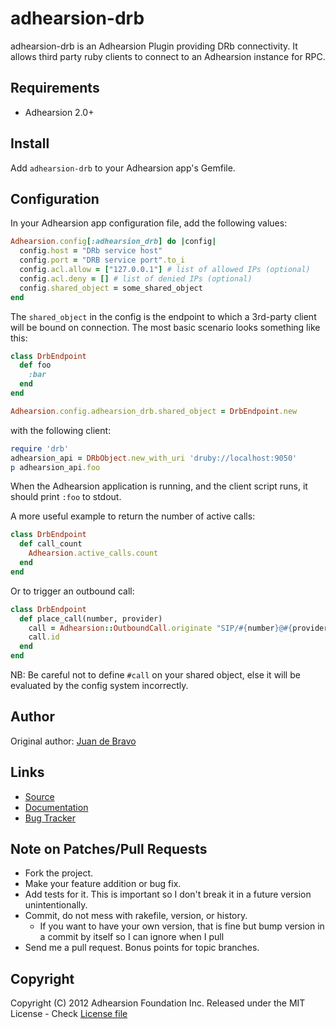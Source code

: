 adhearsion-drb
=======

adhearsion-drb is an Adhearsion Plugin providing DRb connectivity. It allows third party ruby clients to connect to an Adhearsion instance for RPC.

Requirements
------------

* Adhearsion 2.0+

Install
-------

Add `adhearsion-drb` to your Adhearsion app's Gemfile.

Configuration
-------------

In your Adhearsion app configuration file, add the following values:

```ruby
Adhearsion.config[:adhearsion_drb] do |config|
  config.host = "DRb service host"
  config.port = "DRB service port".to_i
  config.acl.allow = ["127.0.0.1"] # list of allowed IPs (optional)
  config.acl.deny = [] # list of denied IPs (optional)
  config.shared_object = some_shared_object
end
```

The `shared_object` in the config is the endpoint to which a 3rd-party client will be bound on connection. The most basic scenario looks something like this:

```ruby
class DrbEndpoint
  def foo
    :bar
  end
end

Adhearsion.config.adhearsion_drb.shared_object = DrbEndpoint.new
```

with the following client:

```ruby
require 'drb'
adhearsion_api = DRbObject.new_with_uri 'druby://localhost:9050'
p adhearsion_api.foo
```

When the Adhearsion application is running, and the client script runs, it should print `:foo` to stdout.

A more useful example to return the number of active calls:

```ruby
class DrbEndpoint
  def call_count
    Adhearsion.active_calls.count
  end
end
```

Or to trigger an outbound call:

```ruby
class DrbEndpoint
  def place_call(number, provider)
    call = Adhearsion::OutboundCall.originate "SIP/#{number}@#{provider}", controller: FooController
    call.id
  end
end
```

NB: Be careful not to define `#call` on your shared object, else it will be evaluated by the config system incorrectly.

Author
------

Original author: [Juan de Bravo](https://github.com/juandebravo)

Links
-----
* [Source](https://github.com/adhearsion/adhearsion-drb)
* [Documentation](http://rdoc.info/github/adhearsion/adhearsion-drb/master/frames)
* [Bug Tracker](https://github.com/adhearsion/adhearsion-drb/issues)

Note on Patches/Pull Requests
-----------------------------

* Fork the project.
* Make your feature addition or bug fix.
* Add tests for it. This is important so I don't break it in a future version unintentionally.
* Commit, do not mess with rakefile, version, or history.
  * If you want to have your own version, that is fine but bump version in a commit by itself so I can ignore when I pull
* Send me a pull request. Bonus points for topic branches.

Copyright
---------

Copyright (C) 2012 Adhearsion Foundation Inc.
Released under the MIT License - Check [License file](https://github.com/adhearsion/adhearsion-drb/blob/master/LICENSE)
